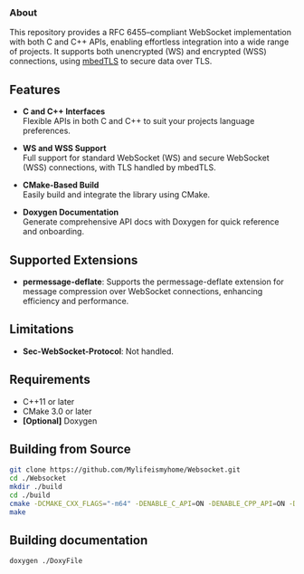### About

This repository provides a RFC 6455–compliant WebSocket implementation with both C and C++ APIs, enabling effortless integration into a wide range of projects. It supports both unencrypted (WS) and encrypted (WSS) connections, using [mbedTLS](https://tls.mbed.org/) to secure data over TLS.

## Features

- **C and C++ Interfaces**  
  Flexible APIs in both C and C++ to suit your projects language preferences.

- **WS and WSS Support**  
  Full support for standard WebSocket (WS) and secure WebSocket (WSS) connections, with TLS handled by mbedTLS.

- **CMake-Based Build**  
  Easily build and integrate the library using CMake.

- **Doxygen Documentation**  
  Generate comprehensive API docs with Doxygen for quick reference and onboarding.

## Supported Extensions

- **permessage-deflate**: Supports the permessage-deflate extension for message compression over WebSocket connections, enhancing efficiency and performance.

## Limitations

- **Sec-WebSocket-Protocol**: Not handled.

## Requirements

- C++11 or later
- CMake 3.0 or later
- **[Optional]** Doxygen

## Building from Source

```bash
git clone https://github.com/Mylifeismyhome/Websocket.git
cd ./Websocket
mkdir ./build
cd ./build
cmake -DCMAKE_CXX_FLAGS="-m64" -DENABLE_C_API=ON -DENABLE_CPP_API=ON -DBUILD_SHARED=ON -DBUILD_STATIC=ON -DEXAMPLE_C_API=ON ./../CMakeLists.txt
make
```

## Building documentation

```bash
doxygen ./DoxyFile
```
